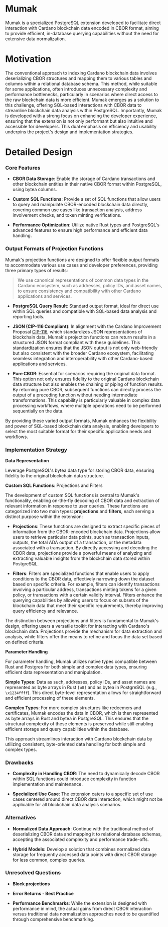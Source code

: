 # Mumak

Mumak is a specialized PostgreSQL extension developed to facilitate direct interaction with Cardano blockchain data encoded in CBOR format, aiming to provide efficient, in-database querying capabilities without the need for extensive data normalization.

# Motivation

The conventional approach to indexing Cardano blockchain data involves deserializing CBOR structures and mapping them to various tables and columns within a relational database schema. This method, while suitable for some applications, often introduces unnecessary complexity and performance bottlenecks, particularly in scenarios where direct access to the raw blockchain data is more efficient. Mumak emerges as a solution to this challenge, offering SQL-based interactions with CBOR data to streamline blockchain data analysis within PostgreSQL. Importantly, Mumak is developed with a strong focus on enhancing the developer experience, ensuring that the extension is not only performant but also intuitive and accessible for developers. This dual emphasis on efficiency and usability underpins the project's design and implementation strategies.

# Detailed Design

### Core Features

- **CBOR Data Storage**: Enable the storage of Cardano transactions and other blockchain entities in their native CBOR format within PostgreSQL, using bytea columns.

- **Custom SQL Functions**: Provide a set of SQL functions that allow users to query and manipulate CBOR-encoded blockchain data directly, covering common use cases like transaction analysis, address involvement checks, and token minting verifications.

- **Performance Optimization**: Utilize native Rust types and PostgreSQL's advanced features to ensure high performance and efficient data handling.

### Output Formats of Projection Functions

Mumak's projection functions are designed to offer flexible output formats to accommodate various use cases and developer preferences, providing three primary types of results:

> We use canonical representations of common data types in the Cardano ecosystem, such as addresses, policy IDs, and asset names, to ensure consistency and compatibility with other Cardano applications and services.

- **PostgreSQL Query Result**: Standard output format, ideal for direct use within SQL queries and compatible with SQL-based data analysis and reporting tools.

- **JSON (CIP-116 Compliant)**: In alignment with the Cardano Improvement Proposal [CIP-116](https://github.com/klntsky/CIPs/blob/klntsky/json-spec-cip/CIP-XXXX/README.md), which standardizes JSON representations of blockchain data, Mumak's projection functions can return results in a structured JSON format compliant with these guidelines. This standardization ensures that the JSON output is not only web-friendly but also consistent with the broader Cardano ecosystem, facilitating seamless integration and interoperability with other Cardano-based applications and services.

- **Pure CBOR**: Essential for scenarios requiring the original data format. This option not only ensures fidelity to the original Cardano blockchain data structure but also enables the chaining or piping of function results. By returning pure CBOR, subsequent functions can directly process the output of a preceding function without needing intermediate transformations. This capability is particularly valuable in complex data processing workflows, where multiple operations need to be performed sequentially on the data.

By providing these varied output formats, Mumak enhances the flexibility and power of SQL-based blockchain data analysis, enabling developers to select the most suitable format for their specific application needs and workflows.



### Implementation Strategy

**Data Representation**

Leverage PostgreSQL's bytea data type for storing CBOR data, ensuring fidelity to the original blockchain data structure.

**Custom SQL Functions**: Projections and Filters

The development of custom SQL functions is central to Mumak's functionality, enabling on-the-fly decoding of CBOR data and extraction of relevant information in response to user queries. These functions are categorized into two main types: **projections** and **filters**, each serving a distinct purpose within the extension:

- **Projections**: These functions are designed to extract specific pieces of information from the CBOR-encoded blockchain data. Projections allow users to retrieve particular data points, such as transaction inputs, outputs, the total ADA output of a transaction, or the metadata associated with a transaction. By directly accessing and decoding the CBOR data, projections provide a powerful means of analyzing and extracting valuable insights from the blockchain data stored within PostgreSQL.

- **Filters**: Filters are specialized functions that enable users to apply conditions to the CBOR data, effectively narrowing down the dataset based on specific criteria. For example, filters can identify transactions involving a particular address, transactions minting tokens for a given policy, or transactions with a certain validity interval. Filters enhance the querying capabilities by allowing users to focus on subsets of the blockchain data that meet their specific requirements, thereby improving query efficiency and relevance.

The distinction between projections and filters is fundamental to Mumak's design, offering users a versatile toolkit for interacting with Cardano's blockchain data. Projections provide the mechanism for data extraction and analysis, while filters offer the means to refine and focus the data set based on defined criteria.

**Parameter Handling**

For parameter handling, Mumak utilizes native types compatible between Rust and Postgres for both simple and complex data types, ensuring efficient data representation and manipulation.

**Simple Types**: Data as such, addresses, policy IDs, and asset names are represented as byte arrays in Rust `[u8]` and as bytea in PostgreSQL (e.g., `\x1234ffff`). This direct byte-level representation allows for straightforward and efficient processing of these elements.

**Complex Types**: For more complex structures like redeemers and certificates, Mumak encodes the data in CBOR, which is then represented as byte arrays in Rust and bytea in PostgreSQL. This ensures that the structural complexity of these elements is preserved while still enabling efficient storage and query capabilities within the database.

This approach streamlines interaction with Cardano blockchain data by utilizing consistent, byte-oriented data handling for both simple and complex types.

### Drawbacks

- **Complexity in Handling CBOR**: The need to dynamically decode CBOR within SQL functions could introduce complexity in function implementation and maintenance.

- **Specialized Use Case**: The extension caters to a specific set of use cases centered around direct CBOR data interaction, which might not be applicable for all blockchain data analysis scenarios.


### Alternatives

- **Normalized Data Approach**: Continue with the traditional method of deserializing CBOR data and mapping it to relational database schemas, accepting the associated complexity and performance trade-offs.

- **Hybrid Models:** Develop a solution that combines normalized data storage for frequently accessed data points with direct CBOR storage for less common, complex queries.

### Unresolved Questions


- **Block projections**

- **Error Returns - Best Practice**

- **Performance Benchmarks**: While the extension is designed with performance in mind, the actual gains from direct CBOR interaction versus traditional data normalization approaches need to be quantified through comprehensive benchmarking.